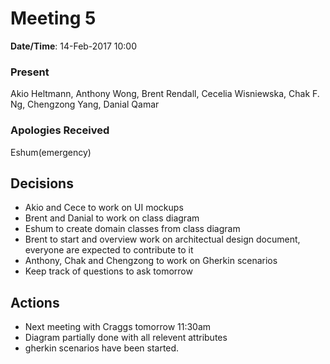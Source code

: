
# Meeting 5

**Date/Time**: 14-Feb-2017 10:00

### Present

Akio Heltmann, Anthony Wong, Brent Rendall, Cecelia Wisniewska, Chak F. Ng, Chengzong Yang, Danial Qamar

### Apologies Received 

Eshum(emergency)

## Decisions

- Akio and Cece to work on UI mockups
- Brent and Danial to work on class diagram
- Eshum to create domain classes from class diagram
- Brent to start and overview work on architectual design document, everyone are expected to contribute to it
- Anthony, Chak and Chengzong to work on Gherkin scenarios
- Keep track of questions to ask tomorrow

## Actions

- Next meeting with Craggs tomorrow 11:30am
- Diagram partially done with all relevent attributes
- gherkin scenarios have been started.
